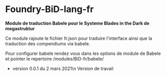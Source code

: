 # Foundry-BiD-lang-fr
<b>Module de traduction Babele pour le Systeme Blades in the Dark de megastruktur</b>

<p>Ce module rajoute le fichier fr.json pour traduire l'interface ainsi que la traduction des compendiums via babele.</p>
<p>Pour configurer babele rendez vous dans les options de module de Babele et pointer le repertoire /modules/BiD-fr/babele/</p>

* version 0.0.1 du 2 mars 2021\n
Version de travail
